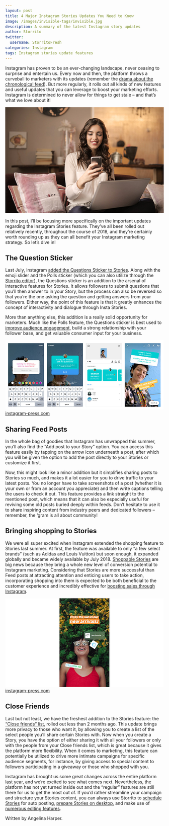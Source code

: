 ```yaml
---
layout: post
title: 4 Major Instagram Stories Updates You Need to Know
image: /images/invisible-tags/invisible.jpg
description: A summary of the latest Instagram story updates
author: Storrito
twitter:
  username: StorritoFresh
categories: Instagram
tags: Instagram stories update features
---
```


Instagram has proven to be an ever-changing landscape, never ceasing to surprise and entertain us. Every now and then, the platform throws a curveball to marketers with its updates (remember the [drama about the chronological feed](https://www.digitaltrends.com/social-media/instagram-chronological-timeline-rumor-debunked/)). But more regularly, it rolls out all kinds of new features and useful updates that you can leverage to boost your marketing efforts. Instagram is determined to never allow for things to get stale – and that’s what we love about it!

![invisible tags](/images/story-updates/update.jpg)

<!--more-->

In this post, I’ll be focusing more specifically on the important updates regarding the Instagram Stories feature. They’ve all been rolled out relatively recently, throughout the course of 2018, and they’re certainly worth rounding up as they can all benefit your Instagram marketing strategy. So let’s dive in!

## The Question Sticker
Last July, Instagram [added the Questions Sticker to Stories](https://instagram-press.com/blog/2018/07/10/introducing-the-questions-sticker/). Along with the emoji slider and the Polls sticker (which you can also utilize through the [Storrito editor](https://storrito.com)), the Questions sticker is an addition to the arsenal of interactive features for Stories. It allows followers to submit questions that you’ll then answer to in your Story, but the process can also be reversed so that you’re the one asking the question and getting answers from your followers. Either way, the point of this feature is that it greatly enhances the concept of interactivity and dialogue through Insta Stories.

More than anything else, this addition is a really solid opportunity for marketers. Much like the Polls feature, the Questions sticker is best used to [improve audience engagement](/instagram/2018/11/22/How-to-Use-Instagram-Stories-to-Boost-Audience-Engagement.html), build a strong relationship with your follower base, and get valuable consumer input for your business.


![Question Sticker](/images/story-updates/question-sticker-screenshot.jpg)
[instagram-press.com](https://instagram-press.com/blog/2018/07/10/introducing-the-questions-sticker/)

## Sharing Feed Posts
In the whole bag of goodies that Instagram has unwrapped this summer, you’ll also find the “Add post to your Story” option. You can access this feature easily by tapping on the arrow icon underneath a post, after which you will be given the option to add the post directly to your Stories or customize it first.

Now, this might look like a minor addition but it simplifies sharing posts to Stories so much, and makes it a lot easier for you to drive traffic to your latest posts. You no longer have to take screenshots of a post (whether it is your own or from an account you appreciate) and then write captions telling the users to check it out. This feature provides a link straight to the mentioned post, which means that it can also be especially useful for reviving some old posts buried deeply within feeds. Don’t hesitate to use it to share inspiring content from industry peers and dedicated followers – remember, the ‘gram is all about community!

## Bringing shopping to Stories
We were all super excited when Instagram extended the shopping feature to Stories last summer. At first, the feature was available to only “a few select brands” (such as Adidas and Louis Vuitton) but soon enough, it expanded globally and became widely available by July 2018. [Shoppable Stories](https://instagram-press.com/blog/2018/06/12/shopping-in-instagram-stories/) are big news because they bring a whole new level of conversion potential to Instagram marketing. Considering that Stories are more successful than Feed posts at attracting attention and enticing users to take action, incorporating shopping into them is expected to be both beneficial to the customer experience and incredibly effective for [boosting sales through Instagram](https://blog.storrito.com/instagram/2018/11/15/How-to-create-Insta-Stories-that-can-sell-your-product.html).

![Shopping Sticker](/images/story-updates/shopping-sticker-with-space.jpg)
[instagram-press.com](https://instagram-press.com/blog/2018/06/12/shopping-in-instagram-stories/)

## Close Friends
Last but not least, we have the freshest addition to the Stories feature: the [“Close friends” list](https://instagram-press.com/blog/2018/11/30/share-with-your-close-friends-on-instagram-stories/), rolled out less than 2 months ago. This update brings more privacy to those who want it, by allowing you to create a list of the select people you’ll share certain Stories with. Now when you create a Story, you have the option of either sharing it with all your followers or only with the people from your Close friends list, which is great because it gives the platform more flexibility. When it comes to marketing, this feature can potentially be utilized to drive more intimate campaigns for specific audience segments, for instance, by giving access to special content to followers participating in a giveaway or those who shopped with you. 

Instagram has brought us some great changes across the entire platform last year, and we’re excited to see what comes next. Nevertheless, the platform has not yet turned inside out and the “regular” features are still there for us to get the most out of. If you’d rather streamline your campaign and structure your Stories content, you can always use Storrito to [schedule Stories](/instagram/2018/04/16/why-schedule-instagram-stories.html) for auto posting, [prepare Stories on desktop](/instagram/2018/11/06/Prepare-Instagram-Story-on-a-PC.html), and make use of [numerous editing features](https://storrito.com/#features).

Written by Angelina Harper.